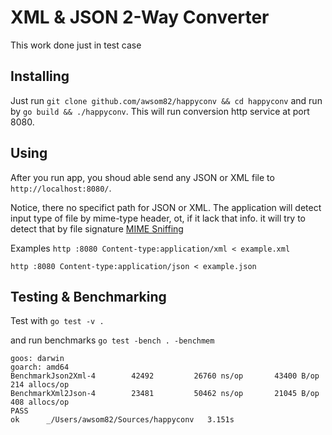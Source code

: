 # XML & JSON 2-Way Converter
This work done just in test case

## Installing

Just run `git clone github.com/awsom82/happyconv && cd happyconv` and run by `go build && ./happyconv`.
This will run conversion http service at port 8080.

## Using
After you run app, you shoud able send any JSON or XML file to `http://localhost:8080/`.

Notice, there no specifict path for JSON or XML. The application will detect input type of file by mime-type header, ot, if it lack that info. it will try to detect that by file signature [MIME Sniffing](https://mimesniff.spec.whatwg.org)

Examples
`http :8080 Content-type:application/xml < example.xml`

`http :8080 Content-type:application/json < example.json`


## Testing & Benchmarking

Test with `go test -v .`

and run benchmarks 
`go test -bench . -benchmem`

```
goos: darwin
goarch: amd64
BenchmarkJson2Xml-4   	   42492	     26760 ns/op	   43400 B/op	     214 allocs/op
BenchmarkXml2Json-4   	   23481	     50462 ns/op	   21045 B/op	     408 allocs/op
PASS
ok  	_/Users/awsom82/Sources/happyconv	3.151s
```